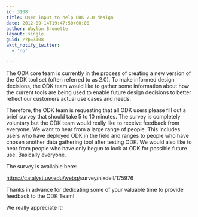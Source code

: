 ```yaml
---
id: 3108
title: User input to help ODK 2.0 design
date: 2012-09-14T19:47:50+00:00
author: Waylon Brunette
layout: single
guid: /?p=3108
aktt_notify_twitter:
  - 'no'

---
```

The ODK core team is currently in the process of creating a new version of the ODK tool set (often referred to as 2.0). To make informed design decisions, the ODK team would like to gather some information about how the current tools are being used to enable future design decisions to better reflect our customers actual use cases and needs.

Therefore, the ODK team is requesting that all ODK users please fill out a brief survey that should take 5 to 10 minutes. The survey is completely voluntary but the ODK team would really like to receive feedback from everyone. We want to hear from a large range of people. This includes users who have deployed ODK in the field and ranges to people who have chosen another data gathering tool after testing ODK. We would also like to hear from people who have only begun to look at ODK for possible future use. Basically everyone.

The survey is available here:
  
<a href="https://catalyst.uw.edu/webq/survey/nixdell/175976" target="_blank">https://catalyst.uw.edu/webq/<wbr>survey/nixdell/175976</wbr></a>

Thanks in advance for dedicating some of your valuable time to provide feedback to the ODK Team!

We really appreciate it!
